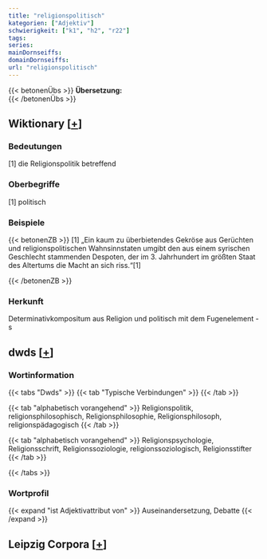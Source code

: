 ```yaml
---
title: "religionspolitisch"
kategorien: ["Adjektiv"]
schwierigkeit: ["k1", "h2", "r22"]
tags:
series:
mainDornseiffs:
domainDornseiffs:
url: "religionspolitisch"
---
```


{{< betonenÜbs >}}
**Übersetzung:**  
{{< /betonenÜbs >}}

## Wiktionary [[+](https://de.wiktionary.org/wiki/religionspolitisch)]

### Bedeutungen
[1] die Religionspolitik betreffend  

### Oberbegriffe
[1] politisch  

### Beispiele
{{< betonenZB >}}
[1] „Ein kaum zu überbietendes Gekröse aus Gerüchten und religionspolitischen Wahnsinnstaten umgibt den aus einem syrischen Geschlecht stammenden Despoten, der im 3. Jahrhundert im größten Staat des Altertums die Macht an sich riss.“[1]  

{{< /betonenZB >}}
### Herkunft
Determinativkompositum aus Religion und politisch mit dem Fugenelement -s  



## dwds [[+](https://www.dwds.de/wb/religionspolitisch)]

### Wortinformation
{{< tabs "Dwds" >}}
{{< tab "Typische Verbindungen" >}}
{{< /tab >}}

{{< tab "alphabetisch vorangehend" >}}
Religionspolitik, religionsphilosophisch, Religionsphilosophie, Religionsphilosoph, religionspädagogisch
{{< /tab >}}

{{< tab "alphabetisch vorangehend" >}}
Religionspsychologie, Religionsschrift, Religionssoziologie, religionssoziologisch, Religionsstifter
{{< /tab >}}

{{< /tabs >}}

### Wortprofil
{{< expand "ist Adjektivattribut von" >}} Auseinandersetzung, Debatte {{< /expand >}}

## Leipzig Corpora [[+](https://corpora.uni-leipzig.de/en/res?word=religionspolitisch&corpusId=deu_newscrawl-public_2018)]

